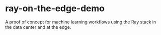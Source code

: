 # ray-on-the-edge-demo
A proof of concept for machine learning workflows using the Ray stack in the data center and at the edge. 
